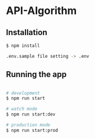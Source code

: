 # API-Algorithm

## Installation

```bash
$ npm install

.env.sample file setting -> .env
```

## Running the app

```bash

# development
$ npm run start

# watch mode
$ npm run start:dev

# production mode
$ npm run start:prod
```
